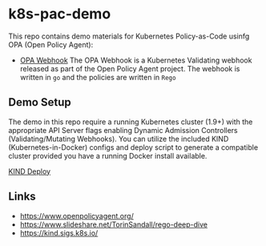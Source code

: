 # k8s-pac-demo

This repo contains demo materials for Kubernetes Policy-as-Code usinfg OPA (Open Policy Agent):

- [OPA Webhook](./opa)
    The OPA Webhook is a Kubernetes Validating webhook released as part of the Open Policy Agent project. The webhook is written in `go` and the policies are written in `Rego`

## Demo Setup

The demo in this repo require a running Kubernetes cluster (1.9+) with the appropriate API Server flags enabling Dynamic Admission Controllers (Validating/Mutating Webhooks). You can utilize the included KIND (Kubernetes-in-Docker) configs and deploy script to generate a compatible cluster provided you have a running Docker install available.

[KIND Deploy](./kind)

## Links

- https://www.openpolicyagent.org/
- https://www.slideshare.net/TorinSandall/rego-deep-dive
- https://kind.sigs.k8s.io/